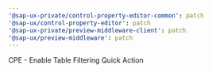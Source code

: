 ```yaml
---
'@sap-ux-private/control-property-editor-common': patch
'@sap-ux/control-property-editor': patch
'@sap-ux-private/preview-middleware-client': patch
'@sap-ux/preview-middleware': patch
---
```


CPE - Enable Table Filtering  Quick Action
